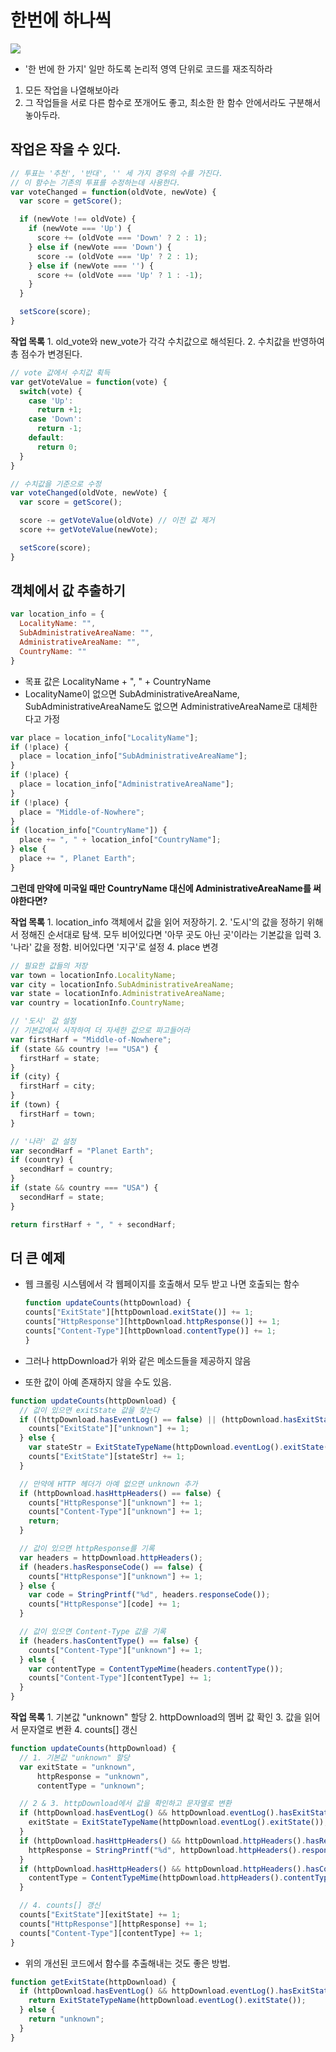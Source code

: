 # 한번에 하나씩

![](../.gitbook/assets/조각모음.png)

* '한 번에 한 가지' 일만 하도록 논리적 영역 단위로 코드를 재조직하라

1. 모든 작업을 나열해보아라
2. 그 작업들을 서로 다른 함수로 쪼개어도 좋고, 최소한 한 함수 안에서라도 구분해서 놓아두라.

## 작업은 작을 수 있다.

```javascript
// 투표는 '추천', '반대', '' 세 가지 경우의 수를 가진다.
// 이 함수는 기존의 투표를 수정하는데 사용한다.
var voteChanged = function(oldVote, newVote) {
  var score = getScore();

  if (newVote !== oldVote) {
    if (newVote === 'Up') {
      score += (oldVote === 'Down' ? 2 : 1);
    } else if (newVote === 'Down') {
      score -= (oldVote === 'Up' ? 2 : 1);
    } else if (newVote === '') {
      score += (oldVote === 'Up' ? 1 : -1);
    }
  }

  setScore(score);
}
```

**작업 목록** 1. old\_vote와 new\_vote가 각각 수치값으로 해석된다. 2. 수치값을 반영하여 총 점수가 변경된다.

```javascript
// vote 값에서 수치값 획득
var getVoteValue = function(vote) {
  switch(vote) {
    case 'Up':
      return +1;
    case 'Down':
      return -1;
    default:
      return 0;
  }
}
```

```javascript
// 수치값을 기준으로 수정
var voteChanged(oldVote, newVote) {
  var score = getScore();

  score -= getVoteValue(oldVote) // 이전 값 제거
  score += getVoteValue(newVote);

  setScore(score);
}
```

## 객체에서 값 추출하기

```javascript
var location_info = {
  LocalityName: "",
  SubAdministrativeAreaName: "",
  AdministrativeAreaName: "",
  CountryName: ""
}
```

* 목표 값은 LocalityName + ", " + CountryName
* LocalityName이 없으면 SubAdministrativeAreaName, SubAdministrativeAreaName도 없으면 AdministrativeAreaName로 대체한다고 가정

```javascript
var place = location_info["LocalityName"];
if (!place) {
  place = location_info["SubAdministrativeAreaName"];
}
if (!place) {
  place = location_info["AdministrativeAreaName"];
}
if (!place) {
  place = "Middle-of-Nowhere";
}
if (location_info["CountryName"]) {
  place += ", " + location_info["CountryName"];
} else {
  place += ", Planet Earth";
}
```

**그런데 만약에 미국일 때만 CountryName 대신에 AdministrativeAreaName를 써야한다면?**

**작업 목록** 1. location\_info 객체에서 값을 읽어 저장하기. 2. '도시'의 값을 정하기 위해서 정해진 순서대로 탐색. 모두 비어있다면 '아무 곳도 아닌 곳'이라는 기본값을 입력 3. '나라' 값을 정함. 비어있다면 '지구'로 설정 4. place 변경

```javascript
// 필요한 값들의 저장
var town = locationInfo.LocalityName;
var city = locationInfo.SubAdministrativeAreaName;
var state = locationInfo.AdministrativeAreaName;
var country = locationInfo.CountryName;

// '도시' 값 설정
// 기본값에서 시작하여 더 자세한 값으로 파고들어라
var firstHarf = "Middle-of-Nowhere";
if (state && country !== "USA") {
  firstHarf = state;
}
if (city) {
  firstHarf = city;
}
if (town) {
  firstHarf = town;
}

// '나라' 값 설정
var secondHarf = "Planet Earth";
if (country) {
  secondHarf = country;
}
if (state && country === "USA") {
  secondHarf = state;
}

return firstHarf + ", " + secondHarf;
```

## 더 큰 예제

*   웹 크롤링 시스템에서 각 웹페이지를 호출해서 모두 받고 나면 호출되는 함수

    ```javascript
    function updateCounts(httpDownload) {
    counts["ExitState"][httpDownload.exitState()] += 1;
    counts["HttpResponse"][httpDownload.httpResponse()] += 1;
    counts["Content-Type"][httpDownload.contentType()] += 1;
    }
    ```
* 그러나 httpDownload가 위와 같은 메소드들을 제공하지 않음
* 또한 값이 아예 존재하지 않을 수도 있음.

```javascript
function updateCounts(httpDownload) {
  // 값이 있으면 exitState 값을 찾는다
  if ((httpDownload.hasEventLog() == false) || (httpDownload.hasExitState() == false)) {
    counts["ExitState"]["unknown"] += 1;
  } else {
    var stateStr = ExitStateTypeName(httpDownload.eventLog().exitState());
    counts["ExitState"][stateStr] += 1;
  }

  // 만약에 HTTP 헤더가 아예 없으면 unknown 추가
  if (httpDownload.hasHttpHeaders() == false) {
    counts["HttpResponse"]["unknown"] += 1;
    counts["Content-Type"]["unknown"] += 1;
    return;
  }

  // 값이 있으면 httpResponse를 기록
  var headers = httpDownload.httpHeaders();
  if (headers.hasResponseCode() == false) {
    counts["HttpResponse"]["unknown"] += 1;
  } else {
    var code = StringPrintf("%d", headers.responseCode());
    counts["HttpResponse"][code] += 1;
  }

  // 값이 있으면 Content-Type 값을 기록
  if (headers.hasContentType() == false) {
    counts["Content-Type"]["unknown"] += 1;
  } else {
    var contentType = ContentTypeMime(headers.contentType());
    counts["Content-Type"][contentType] += 1;
  }
}
```

**작업 목록** 1. 기본값 "unknown" 할당 2. httpDownload의 멤버 값 확인 3. 값을 읽어서 문자열로 변환 4. counts\[] 갱신

```javascript
function updateCounts(httpDownload) {
  // 1. 기본값 "unknown" 할당
  var exitState = "unknown",
      httpResponse = "unknown",
      contentType = "unknown";

  // 2 & 3. httpDownload에서 값을 확인하고 문자열로 변환
  if (httpDownload.hasEventLog() && httpDownload.eventLog().hasExitState()) {
    exitState = ExitStateTypeName(httpDownload.eventLog().exitState());
  }
  if (httpDownload.hasHttpHeaders() && httpDownload.httpHeaders().hasResponseCode()) {
    httpResponse = StringPrintf("%d", httpDownload.httpHeaders().responseCode());
  }
  if (httpDownload.hasHttpHeaders() && httpDownload.httpHeaders().hasContentType()) {
    contentType = ContentTypeMime(httpDownload.httpHeaders().contentType());
  }

  // 4. counts[] 갱신
  counts["ExitState"][exitState] += 1;
  counts["HttpResponse"][httpResponse] += 1;
  counts["Content-Type"][contentType] += 1;
}
```

* 위의 개선된 코드에서 함수를 추출해내는 것도 좋은 방법.

```javascript
function getExitState(httpDownload) {
  if (httpDownload.hasEventLog() && httpDownload.eventLog().hasExitState()) {
    return ExitStateTypeName(httpDownload.eventLog().exitState());
  } else {
    return "unknown";
  }
}
```

